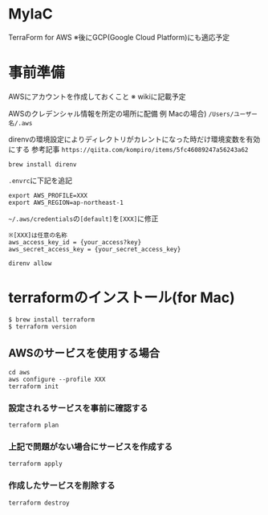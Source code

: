 # MyIaC
TerraForm for AWS
※後にGCP(Google Cloud Platform)にも適応予定

# 事前準備
AWSにアカウントを作成しておくこと
※ wikiに記載予定

AWSのクレデンシャル情報を所定の場所に配備
例 Macの場合) `/Users/ユーザー名/.aws`

direnvの環境設定によりディレクトリがカレントになった時だけ環境変数を有効にする
参考記事
`https://qiita.com/kompiro/items/5fc46089247a56243a62`

`brew install direnv`

`.envrc`に下記を追記
```
export AWS_PROFILE=XXX
export AWS_REGION=ap-northeast-1
```
`~/.aws/credentials`の`[default]`を`[XXX]`に修正
```
※[XXX]は任意の名称
aws_access_key_id = {your_access?key}
aws_secret_access_key = {your_secret_access_key}
```
`direnv allow`

# terraformのインストール(for Mac)
```
$ brew install terraform
$ terraform version
```

## AWSのサービスを使用する場合
```
cd aws
aws configure --profile XXX
terraform init
```

### 設定されるサービスを事前に確認する
`terraform plan`

### 上記で問題がない場合にサービスを作成する
`terraform apply`

### 作成したサービスを削除する
`terraform destroy`
